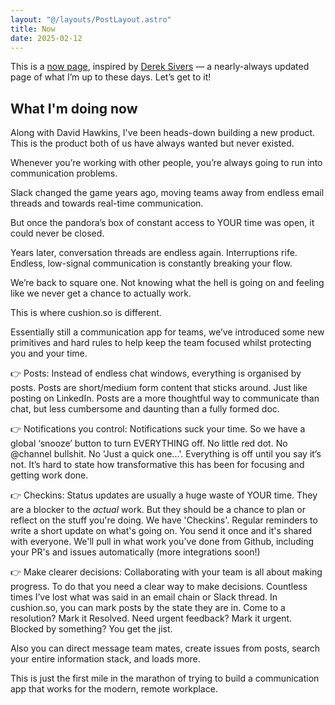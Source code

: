 ```yaml
---
layout: "@/layouts/PostLayout.astro"
title: Now
date: 2025-02-12
---
```


This is a [now page](http://nownownow.com/about), inspired by [Derek Sivers](https://sivers.org/nowff) — a nearly-always updated page of what I’m up to these days. Let’s get to it!

## What I'm doing now

Along with David Hawkins, I've been heads-down building a new product. This is the product both of us have always wanted but never existed.

Whenever you’re working with other people, you’re always going to run into communication problems.

Slack changed the game years ago, moving teams away from endless email threads and towards real-time communication.

But once the pandora’s box of constant access to YOUR time was open, it could never be closed.

Years later, conversation threads are endless again. Interruptions rife. Endless, low-signal communication is constantly breaking your flow.

We’re back to square one. Not knowing what the hell is going on and feeling like we never get a chance to actually work.

This is where cushion.so is different.

Essentially still a communication app for teams, we’ve introduced some new primitives and hard rules to help keep the team focused whilst protecting you and your time.

👉 Posts: Instead of endless chat windows, everything is organised by posts. Posts are short/medium form content that sticks around. Just like posting on LinkedIn. Posts are a more thoughtful way to communicate than chat, but less cumbersome and daunting than a fully formed doc.

👉 Notifications you control: Notifications suck your time. So we have a global ‘snooze’ button to turn EVERYTHING off. No little red dot. No @channel bullshit. No 'Just a quick one...'. Everything is off until you say it’s not. It’s hard to state how transformative this has been for focusing and getting work done.

👉 Checkins: Status updates are usually a huge waste of YOUR time. They are a blocker to the _actual_ work. But they should be a chance to plan or reflect on the stuff you're doing. We have 'Checkins'. Regular reminders to write a short update on what's going on. You send it once and it's shared with everyone. We'll pull in what work you've done from Github, including your PR's and issues automatically (more integrations soon!)

👉 Make clearer decisions: Collaborating with your team is all about making progress. To do that you need a clear way to make decisions. Countless times I’ve lost what was said in an email chain or Slack thread. In cushion.so, you can mark posts by the state they are in. Come to a resolution? Mark it Resolved. Need urgent feedback? Mark it urgent. Blocked by something? You get the jist.

Also you can direct message team mates, create issues from posts, search your entire information stack, and loads more.

This is just the first mile in the marathon of trying to build a communication app that works for the modern, remote workplace.
